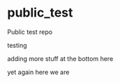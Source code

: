# public_test
Public test repo

testing

adding more stuff at the bottom here

yet again
here we are
